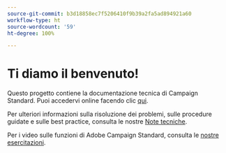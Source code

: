 ```yaml
---
source-git-commit: b3d18858ec7f5206410f9b39a2fa5ad894921a60
workflow-type: ht
source-wordcount: '59'
ht-degree: 100%

---
```

# Ti diamo il benvenuto!

Questo progetto contiene la documentazione tecnica di Campaign Standard. Puoi accedervi online facendo clic [qui](https://experienceleague.adobe.com/docs/campaign-standard/using/campaign-standard-home.html?lang=it).

Per ulteriori informazioni sulla risoluzione dei problemi, sulle procedure guidate e sulle best practice, consulta le nostre [Note tecniche](https://helpx.adobe.com/it/campaign/kb/acs-article-list.html).

Per i video sulle funzioni di Adobe Campaign Standard, consulta le [nostre esercitazioni](https://experienceleague.adobe.com/docs/campaign-learn/campaign-standard-tutorials/overview.html?lang=it).

